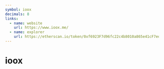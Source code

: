 ```yaml
---
symbol: ioox
decimals: 8
links:
  - name: website
    url: https://www.ioox.me/
  - name: explorer
    url: https://etherscan.io/token/0xf6923F7d96fc22c4b8010a865e41cF7edfB6379C
---
```


# ioox
